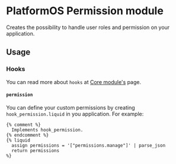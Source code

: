 # PlatformOS Permission module

Creates the possibility to handle user roles and permission on your application.

## Usage

### Hooks

You can read more about `hooks` at [Core module's](https://github.com/hosszukalman/pos-module-core) page.

#### `permission`

You can define your custom permissions by creating `hook_permission.liquid` in you application. For example:

```
{% comment %}
  Implements hook_permission.
{% endcomment %}
{% liquid
  assign permissions = '["permissions.manage"]' | parse_json
  return permissions
%}
```
